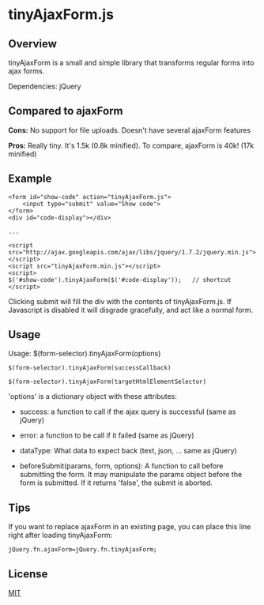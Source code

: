 # tinyAjaxForm.js

## Overview

tinyAjaxForm is a small and simple library that transforms regular forms into ajax forms.

Dependencies: jQuery

## Compared to ajaxForm

**Cons:** No support for file uploads. Doesn't have several ajaxForm features

**Pros:** Really tiny. It's 1.5k (0.8k minified). To compare, ajaxForm is 40k! (17k minified)

## Example

    <form id="show-code" action="tinyAjaxForm.js">
        <input type="submit" value="Show code">
    </form>
    <div id="code-display"></div>

    ...

    <script src="http://ajax.googleapis.com/ajax/libs/jquery/1.7.2/jquery.min.js"></script>
    <script src="tinyAjaxForm.min.js"></script>
    <script>
    $('#show-code').tinyAjaxForm($('#code-display'));   // shortcut
    </script>

Clicking submit will fill the div with the contents of tinyAjaxForm.js.
If Javascript is disabled it will disgrade gracefully, and act like a normal form.

## Usage

Usage:
    $(form-selector).tinyAjaxForm(options)

    $(form-selector).tinyAjaxForm(successCallback)

    $(form-selector).tinyAjaxForm(targetHtmlElementSelector)

'options' is a dictionary object with these attributes:

* success: a function to call if the ajax query is successful (same as jQuery)
* error: a function to be call if it failed (same as jQuery)
* dataType: What data to expect back (text, json, ... same as jQuery)

* beforeSubmit(params, form, options):
    A function to call before submitting the form.
    It may manipulate the params object before the form is submitted.
    If it returns 'false', the submit is aborted.



## Tips

If you want to replace ajaxForm in an existing page, you can place this line right after loading tinyAjaxForm:

    jQuery.fn.ajaxForm=jQuery.fn.tinyAjaxForm;

## License

[MIT](http://malsup.github.com/mit-license.txt)
